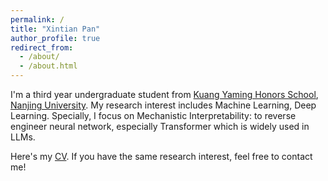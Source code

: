 ```yaml
---
permalink: /
title: "Xintian Pan"
author_profile: true
redirect_from: 
  - /about/
  - /about.html
---
```


I'm a third year undergraduate student from [Kuang Yaming Honors School](https://dii.nju.edu.cn/), [Nanjing University](https://www.nju.edu.cn/).
My research interest includes Machine Learning, Deep Learning. Specially, I focus on Mechanistic Interpretability: to reverse engineer neural network, especially Transformer which is widely used in LLMs. 

Here's my [CV](http://xintianpan.github.io/files/Curriculum_Vitae.pdf). If you have the same research interest, feel free to contact me!

